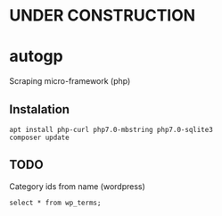 # UNDER CONSTRUCTION
# autogp
Scraping micro-framework (php)

## Instalation
    apt install php-curl php7.0-mbstring php7.0-sqlite3
    composer update
    
## TODO
Category ids from name (wordpress) 

    select * from wp_terms;
             